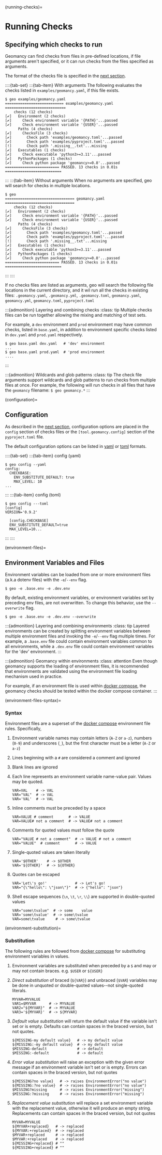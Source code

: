 (running-checks)=
# Running Checks

## Specifying which checks to run

Geomancy can find checks from files in pre-defined locations, if file
arguments aren't specified, or it can run checks from the files specified as
arguments.

The format of the checks file is specified in the [next section](#file-format).

::::{tab-set}
:::{tab-item} With arguments
The following evaluates the checks listed in ``examples/geomancy.yaml``, if
this file exists.
```shell
$ geo examples/geomancy.yaml
=========================== examples/geomancy.yaml ============================
    checks (12 checks)
[✔]   Environment (2 checks)
[✔]     Check environment variable '{PATH}'...passed
[✔]     Check environment variable '{USER}'...passed
      Paths (4 checks)
[✔]     ChecksFile (3 checks)
[✔]       Check path 'examples/geomancy.toml'...passed
[✔]       Check path 'examples/pyproject.toml'...passed
[!]       Check path '.missing__.txt'...missing
[✔]   Executables (1 checks)
[✔]     Check executable 'python3>=3.11'...passed
[✔]   PythonPackages (1 checks)
[✔]     Check python package 'geomancy>=0.8'...passed
========================= PASSED. 13 checks in 0.01s ==========================
```
:::
:::{tab-item} Without arguments
When no arguments are specified, geo will search for checks in multiple locations.
```shell
$ geo
================================ geomancy.yaml ================================
    checks (12 checks)
[✔]   Environment (2 checks)
[✔]     Check environment variable '{PATH}'...passed
[✔]     Check environment variable '{USER}'...passed
      Paths (4 checks)
[✔]     ChecksFile (3 checks)
[✔]       Check path 'examples/geomancy.toml'...passed
[✔]       Check path 'examples/pyproject.toml'...passed
[!]       Check path '.missing__.txt'...missing
[✔]   Executables (1 checks)
[✔]     Check executable 'python3>=3.11'...passed
[✔]   PythonPackages (1 checks)
[✔]     Check python package 'geomancy>=0.8'...passed
========================= PASSED. 13 checks in 0.01s ==========================
```
:::
::::

If no checks files are listed as arguments, geo will search the following file
locations in the current directory, and it wil run all the checks in existing
files: ``.geomancy.yaml``, ``.geomancy.yml``, ``.geomancy.toml``,
``geomancy.yaml``, ``geomancy.yml``, ``geomancy.toml``, ``pyproject.toml``

:::{admonition} Layering and combining checks
:class: tip
Multiple checks files can be run together allowing the mixing and matching
of test sets.

For example, a ``dev`` environment and ``prod`` environment may have common
checks, listed in ``base.yaml``, in addition to environment specific checks
listed in ``dev.yaml`` and ``prod.yaml`` respectively.
```shell
$ geo base.yaml dev.yaml   # 'dev' environment
...
$ geo base.yaml prod.yaml  # 'prod environment
....
```
:::

:::{admonition} Wildcards and glob patterns
:class: tip
The check file arguments support wildcards and glob patterns to run checks from
multiple files at once. For example, the following will run checks in all
files that have the ``geomancy`` filename: ``$ geo geomancy.*``
:::

(configuration)=
## Configuration

As described in the [next section](#file-format), configuration options are
placed in the ``config`` section of checks files or the
``[tool.geomancy.config]`` section of the ``pyproject.toml`` file.

The default configuration options can be listed in
[yaml](https://yaml.org) or [toml](https://toml.io/en/) formats.

::::{tab-set}
:::{tab-item} config (yaml)
```shell
$ geo config --yaml
config:
  CHECKBASE:
    ENV_SUBSTITUTE_DEFAULT: true
    MAX_LEVEL: 10
...
```
:::
:::{tab-item} config (toml)
```shell
$ geo config ---toml
[config]
VERSION='0.9.2'

  [config.CHECKBASE]
  ENV_SUBSTITUTE_DEFAULT=true
  MAX_LEVEL=10...
```
:::
::::

(environment-files)=
## Environment Variables and Files

Environment variables can be loaded from one or more environment files
(a.k.a dotenv files) with the ``-e``/``--env`` flag.

```shell
$ geo -e .base.env -e .dev.env
```

By default, existing environment variables, or environment variables set
by preceding env files, are not overwritten. To change this behavior,
use the ``--overwrite`` flag.

```shell
$ geo -e .base.env -e .dev.env --overwrite
```

:::{admonition} Layering and combining environments
:class: tip
Layered environments can be created by splitting environment variables
between multiple environment files and invoking the ``-e``/``--env`` flag
multiple times. For example, a ``.base.env`` file could contain environment
variables common to all environments, while a ``.dev.env`` file could
contain environment variables for the 'dev' environment.
:::

:::{admonition} Geomancy within environments
:class: attention
Even though geomancy supports the loading of environment files, it is
recommended that environments are validated using the environment file loading
mechanism used in practice.

For example, if an environment file is used within
[docker compose](https://docs.docker.com/compose/), the geomancy checks should
be tested within the docker compose container.
:::

(environment-files-syntax)=
### Syntax

Environment files are a superset of the
[docker compose](https://docs.docker.com/compose/environment-variables/env-file/#syntax)
environment file rules. Specifically,

1. Environment variable names may contain letters (``A-Z`` or ``a-z``),
   numbers (``0-9``) and underscores (``_``), but the first character must be a
   letter (``A-Z`` or ``a-z``)

2. Lines beginning with a ``#`` are considered a comment and ignored

3. Blank lines are ignored

4. Each line represents an environment variable name-value pair. Values may
   be quoted.
    ```shell
    VAR=VAL    # -> VAL
    VAR="VAL"  # -> VAL
    VAR='VAL'  # -> VAL
    ```

5. Inline comments must be preceded by a space
   ```shell
   VAR=VALUE # comment       # -> VALUE
   VAR=VALUE# not a comment  # -> VALUE# not a comment
   ```

6. Comments for quoted values must follow the quote
    ```shell
   VAR="VALUE # not a comment"  # -> VALUE # not a comment
   VAR="VALUE"  # comment       # -> VALUE
    ```

7. Single-quoted values are taken literally
    ```shell
    VAR='$OTHER'    # -> $OTHER
    VAR='${OTHER}'  # -> ${OTHER}
    ```

8. Quotes can be escaped
    ```shell
    VAR='Let\'s go!'             # -> Let's go!
    VAR="{\"hello\": \"json\"}"  # -> {"hello": "json"}
    ```

9. Shell escape sequences (``\n``, ``\t``, ``\r``, ``\\``) are supported in
   double-quoted values
    ```shell
    VAR="some\tvalue"  # -> some    value
    VAR='some\tvalue'  # -> some\tvalue
    VAR=some\tvalue     # -> some\tvalue
    ```

(environment-substitution)=
### Substitution

The following rules are followed from
[docker compose](https://docs.docker.com/compose/environment-variables/env-file/#syntax)
for substituting environment variables in values.

1. Environment variables are substituted when preceded by a ``$`` and may or
   may not contain braces. e.g. ``$USER`` or ``${USER}``

2. _Direct substitution_ of braced (``${VAR}``) and unbraced (``$VAR``)
   variables may be done in unquoted or double-quoted values--not single-quoted
   literals.
    ```shell
    MYVAR=MYVALUE
    VAR1=$MYVAR      # -> MYVALUE
    VAR2="${MYVAR}"  # -> MYVALUE
    VAR3='${MYVAR}'  # -> ${MYVAR}
    ```
3. _Default value substitution_ will return the default value if the variable
   isn't set or is empty. Defaults can contain spaces in the braced version,
   but not quotes.
   ```shell
   ${MISSING-my default value}   # -> my default value
   ${MISSING:-my default value}  # -> my default value
   $MISSING-default              # -> default
   $MISSING:-default             # -> default
   ```
4. _Error value substitution_ will raise an exception with the given error
   message if an environment variable isn't set or is empty. Errors can contain
   spaces in the braced version, but not quotes
   ```shell
   ${MISSING?no value}   # -> raises EnvironmentError("no value")
   ${MISSING:?no value}  # -> raises EnvironmentError("no value")
   $MISSING?missing      # -> raises EnvironmentError("missing")
   $MISSING:?missing     # -> raises EnvironmentError("missing")
   ```
5. _Replacement value substitution_ will replace a set environment variable
   with the replacement value, otherwise it will produce an empty string.
   Replacements can contain spaces in the braced version, but not quotes
   ```shell
   MYVAR=MYVALUE
   ${MYVAR+replaced}   # -> replaced
   ${MYVAR:+replaced}  # -> replaced
   $MYVAR+replaced     # -> replaced
   $MYVAR:+replaced    # -> replaced
   ${MISSING+replaced} # ""
   ${MISSING+replaced} # ""
   ```
